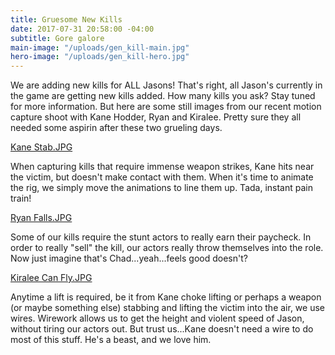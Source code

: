 ```yaml
---
title: Gruesome New Kills
date: 2017-07-31 20:58:00 -04:00
subtitle: Gore galore
main-image: "/uploads/gen_kill-main.jpg"
hero-image: "/uploads/gen_kill-hero.jpg"
---
```


We are adding new kills for ALL Jasons! That's right, all Jason's currently in the game are getting new kills added. How many kills you ask? Stay tuned for more information. But here are some still images from our recent motion capture shoot with Kane Hodder, Ryan and Kiralee. Pretty sure they all needed some aspirin after these two grueling days.

[Kane Stab.JPG](/uploads/Kane%20Stab.JPG)

When capturing kills that require immense weapon strikes, Kane hits near the victim, but doesn't make contact with them. When it's time to animate the rig, we simply move the animations to line them up. Tada, instant pain train!

[Ryan Falls.JPG](/uploads/Ryan%20Falls.JPG)

Some of our kills require the stunt actors to really earn their paycheck. In order to really "sell" the kill, our actors really throw themselves into the role. Now just imagine that's Chad...yeah...feels good doesn't?

[Kiralee Can Fly.JPG](/uploads/Kiralee%20Can%20Fly.JPG)

Anytime a lift is required, be it from Kane choke lifting or perhaps a weapon (or maybe something else) stabbing and lifting the victim into the air, we use wires. Wirework allows us to get the height and violent speed of Jason, without tiring our actors out. But trust us...Kane doesn't need a wire to do most of this stuff. He's a beast, and we love him.   